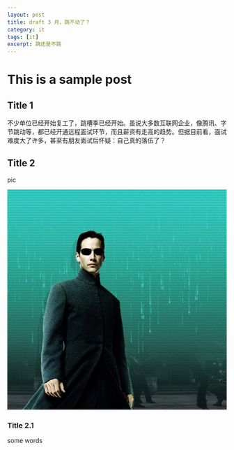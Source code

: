 ```yaml
---
layout: post
title: draft 3 月，跳不动了？
category: it
tags: [it]
excerpt: 跳还是不跳
---
```


# This is a sample post

## Title 1

不少单位已经开始复工了，跳槽季已经开始。虽说大多数互联网企业，像腾讯、字节跳动等，都已经开通远程面试环节，而且薪资有走高的趋势。但据目前看，面试难度大了许多，甚至有朋友面试后怀疑：自己真的落伍了？

## Title 2
pic

![](https://raw.githubusercontent.com/damien0x0023/damien0x0023.github.io/master/assets/images/neo.jpg)

### Title 2.1
some words
